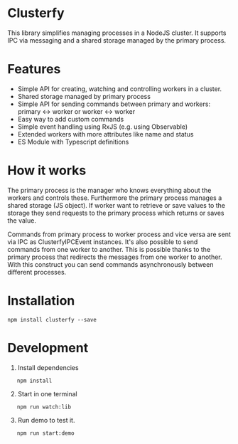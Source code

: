 # Clusterfy

This library simplifies managing processes in a NodeJS cluster. It supports IPC via messaging and a shared storage
managed by the primary process.

# Features

- Simple API for creating, watching and controlling workers in a cluster.
- Shared storage managed by primary process
- Simple API for sending commands between primary and workers: primary <-> worker or worker <-> worker
- Easy way to add custom commands
- Simple event handling using RxJS (e.g. using Observable)
- Extended workers with more attributes like name and status
- ES Module with Typescript definitions

# How it works

The primary process is the manager who knows everything about the workers and controls these. Furthermore the primary
process manages a shared storage (JS object). If worker want to retrieve or save values to the storage they send
requests to the primary process which returns or saves the value.

Commands from primary process to worker process and vice versa are sent via IPC as ClusterfyIPCEvent instances.
It's also possible to send commands from one worker to another. This is possible thanks to the primary process that
redirects the messages from one worker to another. With this construct you can send commands asynchronously between different processes.

# Installation

````
npm install clusterfy --save
````

# Development

1. Install dependencies

````
   npm install
````

2. Start in one terminal
````
   npm run watch:lib
````

3. Run demo to test it.
````
   npm run start:demo
 ````
